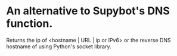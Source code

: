# An alternative to Supybot's DNS function.
Returns the ip of <hostname | URL | ip or IPv6> or the reverse DNS hostname of <ip> using Python's socket library.

